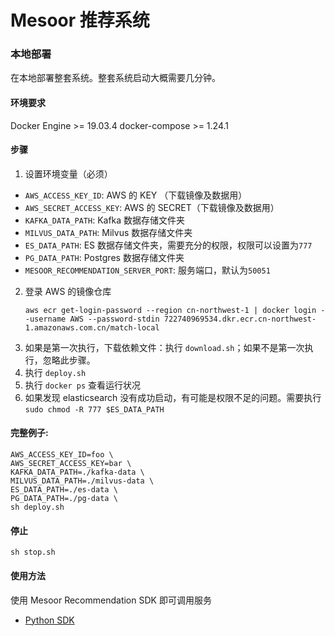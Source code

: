 # Mesoor 推荐系统

### 本地部署
在本地部署整套系统。整套系统启动大概需要几分钟。
#### 环境要求
Docker Engine >= 19.03.4
docker-compose >= 1.24.1
#### 步骤
1. 设置环境变量（必须）
 - `AWS_ACCESS_KEY_ID`: AWS 的 KEY （下载镜像及数据用）
 - `AWS_SECRET_ACCESS_KEY`: AWS 的 SECRET（下载镜像及数据用）
 - `KAFKA_DATA_PATH`: Kafka 数据存储文件夹
 - `MILVUS_DATA_PATH`: Milvus 数据存储文件夹
 - `ES_DATA_PATH`: ES 数据存储文件夹，需要充分的权限，权限可以设置为`777`
 - `PG_DATA_PATH`: Postgres 数据存储文件夹
 - `MESOOR_RECOMMENDATION_SERVER_PORT`: 服务端口，默认为`50051`

2. 登录 AWS 的镜像仓库
    ```shell script
    aws ecr get-login-password --region cn-northwest-1 | docker login --username AWS --password-stdin 722740969534.dkr.ecr.cn-northwest-1.amazonaws.com.cn/match-local
    ```
3. 如果是第一次执行，下载依赖文件：执行 `download.sh`；如果不是第一次执行，忽略此步骤。
4. 执行 `deploy.sh`
5. 执行 `docker ps` 查看运行状况
6. 如果发现 elasticsearch 没有成功启动，有可能是权限不足的问题。需要执行 `sudo chmod -R 777 $ES_DATA_PATH`
#### 完整例子:
```shell script
AWS_ACCESS_KEY_ID=foo \
AWS_SECRET_ACCESS_KEY=bar \
KAFKA_DATA_PATH=./kafka-data \
MILVUS_DATA_PATH=./milvus-data \
ES_DATA_PATH=./es-data \
PG_DATA_PATH=./pg-data \
sh deploy.sh
```
#### 停止
```shell script
sh stop.sh
```
#### 使用方法
使用 Mesoor Recommendation SDK 即可调用服务
* [Python SDK](https://github.com/nadileaf/mesoor-recommendation-python-sdk)
